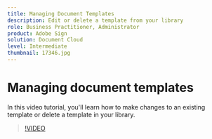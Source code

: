 ```yaml
---
title: Managing Document Templates
description: Edit or delete a template from your library
role: Business Practitioner, Administrator
product: Adobe Sign
solution: Document Cloud
level: Intermediate
thumbnail: 17346.jpg
---
```


# Managing document templates

In this video tutorial, you'll learn how to make changes to an existing template or delete a template in your library.

>[!VIDEO](https://video.tv.adobe.com/v/17346?hidetitle=true)
